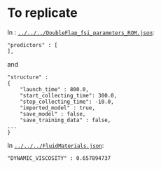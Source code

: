 # To replicate

In : [`../../../DoubleFlap_fsi_parameters_ROM.json`](../../../DoubleFlap_fsi_parameters_ROM.json):
```
"predictors" : [
],
```
and
```
"structure" :
{
    "launch_time" : 800.0,
    "start_collecting_time": 300.0,
    "stop_collecting_time": -10.0,
    "imported_model" : true,
    "save_model" : false,
    "save_training_data" : false,
...
}
```

In [`../../../FluidMaterials.json`](../../../FluidMaterials.json):
```
"DYNAMIC_VISCOSITY" : 0.657894737
```
